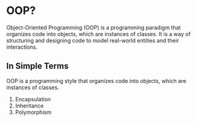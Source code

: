 # OOP?

Object-Oriented Programming (OOP) is a programming paradigm that organizes code into objects, which are instances of classes. It is a way of structuring and designing code to model real-world entities and their interactions.

## In Simple Terms

OOP is a programming style that organizes code into objects, which are instances of classes.

1. Encapsulation
2. Inheritance
3. Polymorphism

